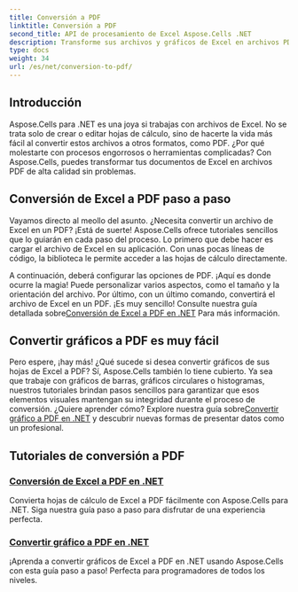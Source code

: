 ```yaml
---
title: Conversión a PDF
linktitle: Conversión a PDF
second_title: API de procesamiento de Excel Aspose.Cells .NET
description: Transforme sus archivos y gráficos de Excel en archivos PDF perfectos con nuestros tutoriales de Aspose.Cells para .NET fáciles de seguir.
type: docs
weight: 34
url: /es/net/conversion-to-pdf/
---
```

## Introducción

Aspose.Cells para .NET es una joya si trabajas con archivos de Excel. No se trata solo de crear o editar hojas de cálculo, sino de hacerte la vida más fácil al convertir estos archivos a otros formatos, como PDF. ¿Por qué molestarte con procesos engorrosos o herramientas complicadas? Con Aspose.Cells, puedes transformar tus documentos de Excel en archivos PDF de alta calidad sin problemas. 

## Conversión de Excel a PDF paso a paso

Vayamos directo al meollo del asunto. ¿Necesita convertir un archivo de Excel en un PDF? ¡Está de suerte! Aspose.Cells ofrece tutoriales sencillos que lo guiarán en cada paso del proceso. Lo primero que debe hacer es cargar el archivo de Excel en su aplicación. Con unas pocas líneas de código, la biblioteca le permite acceder a las hojas de cálculo directamente.

 A continuación, deberá configurar las opciones de PDF. ¡Aquí es donde ocurre la magia! Puede personalizar varios aspectos, como el tamaño y la orientación del archivo. Por último, con un último comando, convertirá el archivo de Excel en un PDF. ¡Es muy sencillo! Consulte nuestra guía detallada sobre[Conversión de Excel a PDF en .NET](./excel-to-pdf-conversion/) Para más información.

## Convertir gráficos a PDF es muy fácil

Pero espere, ¡hay más! ¿Qué sucede si desea convertir gráficos de sus hojas de Excel a PDF? Sí, Aspose.Cells también lo tiene cubierto. Ya sea que trabaje con gráficos de barras, gráficos circulares o histogramas, nuestros tutoriales brindan pasos sencillos para garantizar que esos elementos visuales mantengan su integridad durante el proceso de conversión. ¿Quiere aprender cómo? Explore nuestra guía sobre[Convertir gráfico a PDF en .NET](./convert-chart-to-pdf/) y descubrir nuevas formas de presentar datos como un profesional.

## Tutoriales de conversión a PDF
### [Conversión de Excel a PDF en .NET](./excel-to-pdf-conversion/)
Convierta hojas de cálculo de Excel a PDF fácilmente con Aspose.Cells para .NET. Siga nuestra guía paso a paso para disfrutar de una experiencia perfecta.
### [Convertir gráfico a PDF en .NET](./convert-chart-to-pdf/)
¡Aprenda a convertir gráficos de Excel a PDF en .NET usando Aspose.Cells con esta guía paso a paso! Perfecta para programadores de todos los niveles.